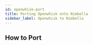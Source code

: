 ```yaml
---
id: openwhisk-port
title: Porting Openwhisk onto Nimbella
sidebar_label: Openwhisk to Nimbella
---
```


## How to Port


